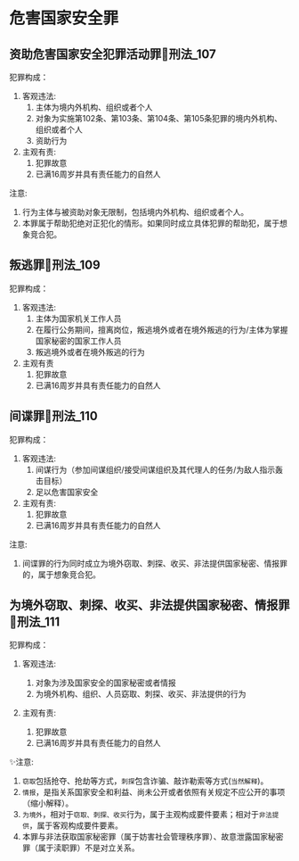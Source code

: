 # 危害国家安全罪

## 资助危害国家安全犯罪活动罪🚪刑法_107

犯罪构成：

1. 客观违法:
    1. 主体为境内外机构、组织或者个人
    2. 对象为实施第102条、第103条、第104条、第105条犯罪的境内外机构、组织或者个人
    3. 资助行为
2. 主观有责:
    1. 犯罪故意
    2. 已满16周岁并具有责任能力的自然人

注意: 
1. 行为主体与被资助对象无限制，包括境内外机构、组织或者个人。
2. 本罪属于帮助犯绝对正犯化的情形。如果同时成立具体犯罪的帮助犯，属于想象竞合犯。


## 叛逃罪🚪刑法_109

犯罪构成：

1. 客观违法:
    1. 主体为国家机关工作人员
    2. 在履行公务期间，擅离岗位，叛逃境外或者在境外叛逃的行为/主体为掌握国家秘密的国家工作人员
    3. 叛逃境外或者在境外叛逃的行为
2. 主观有责
    1. 犯罪故意
    2. 已满16周岁并具有责任能力的自然人



## 间谍罪🚪刑法_110

犯罪构成：
1. 客观违法:
    1. 间谋行为（参加间谋组织/接受间谋组织及其代理人的任务/为敌人指示轰击目标）
    2. 足以危害国家安全
2. 主观有责:
    1. 犯罪故意
    2. 已满16周岁并具有责任能力的自然人

注意:
1. 间谍罪的行为同时成立为境外窃取、刺探、收买、非法提供国家秘密、情报罪的，属于想象竞合犯。

## 为境外窃取、刺探、收买、非法提供国家秘密、情报罪🚪刑法_111

犯罪构成：
1. 客观违法:
    1. 对象为涉及国家安全的国家秘密或者情报
    2. 为境外机构、组织、人员窈取、刺探、收买、非法提供的行为
2. 主观有责:

    1. 犯罪故意
    2. 已满16周岁并具有责任能力的自然人

✨注意:
1. `窃取`包括抢夺、抢劫等方式，`刺探`包含诈骗、敲诈勒索等方式(`当然解释`)。
2. `情报`，是指关系国家安全和利益、尚未公开或者依照有关规定不应公开的事项（缩小解释）。
3. `为境外`，相对于`窃取、刺探、收买`行为，属于主观构成要件要素；相对于`非法提供`，属于客观构成要件要素。
4. 本罪与非法获取国家秘密罪（属于妨害社会管理秩序罪）、故意泄露国家秘密罪（属于渎职罪）不是对立关系。
